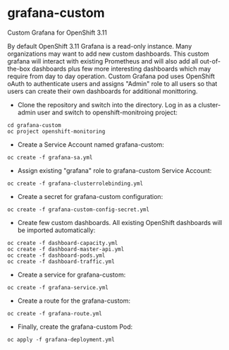 # grafana-custom
Custom Grafana for OpenShift 3.11

By default OpenShift 3.11 Grafana is a read-only instance. Many organizations may want to add new custom dashboards. This custom grafana will interact with existing Prometheus and will also add all out-of-the-box dashboards plus few more interesting dashboards which may require from day to day operation. Custom Grafana pod uses OpenShift oAuth to authenticate users and assigns "Admin" role to all users so that users can create their own dashboards for additional monittoring.

* Clone the repository and switch into the directory. Log in as a cluster-admin user and switch to openshift-monitroing project:
```
cd grafana-custom
oc project openshift-monitoring
```

* Create a Service Account named grafana-custom:
```
oc create -f grafana-sa.yml
```

* Assign existing "grafana" role to grafana-custom Service Account:
```
oc create -f grafana-clusterrolebinding.yml
```

* Create a secret for grafana-custom configuration:
```
oc create -f grafana-custom-config-secret.yml
```

* Create few custom dashboards. All existing OpenShift dashboards will be imported automatically:
```
oc create -f dashboard-capacity.yml
oc create -f dashboard-master-api.yml
oc create -f dashboard-pods.yml
oc create -f dashboard-traffic.yml
```

* Create a service for grafana-custom:
```
oc create -f grafana-service.yml
```

* Create a route for the grafana-custom:
```
oc create -f grafana-route.yml
```

* Finally, create the grafana-custom Pod:
```
oc apply -f grafana-deployment.yml
```
